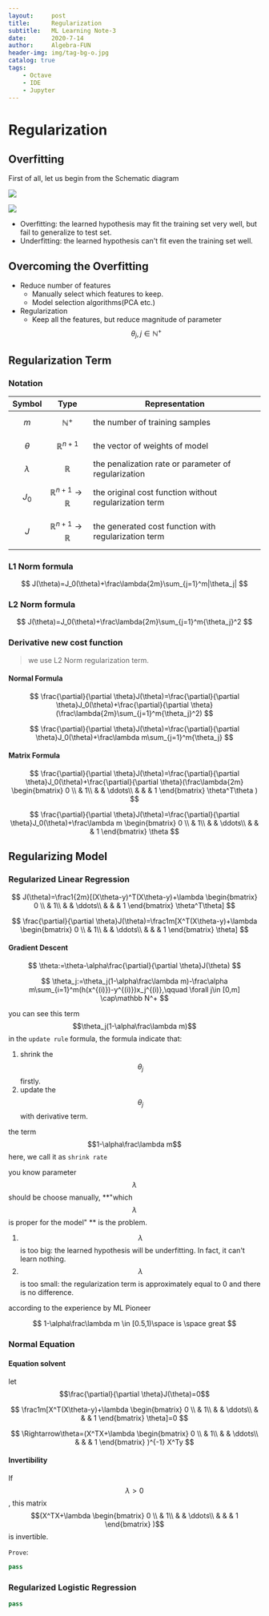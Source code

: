 ```yaml
---
layout:     post
title:      Regularization
subtitle:   ML Learning Note-3
date:       2020-7-14
author:     Algebra-FUN
header-img: img/tag-bg-o.jpg
catalog: true
tags:
    - Octave
    - IDE
    - Jupyter
---
```


# Regularization

## Overfitting

First of all, let us begin from the Schematic diagram

![](https://ss1.bdstatic.com/70cFvXSh_Q1YnxGkpoWK1HF6hhy/it/u=1704436987,3051321526&fm=26&gp=0.jpg)

![](https://ss2.bdstatic.com/70cFvnSh_Q1YnxGkpoWK1HF6hhy/it/u=2984700020,820266540&fm=26&gp=0.jpg)

- Overfitting: the learned hypothesis may fit the training set very well, but fail to generalize to test set.
- Underfitting: the learned hypothesis can't fit even the training set well.

## Overcoming the Overfitting

- Reduce number of  features
  - Manually select which features to keep.
  - Model selection algorithms(PCA etc.)
- Regularization
  - Keep all the features, but reduce magnitude of parameter $$\theta_j,j\in\mathbb{N^+}$$

## Regularization Term

### Notation

| Symbol      | Type                              | Representation                                         |
| ----------- | --------------------------------- | ------------------------------------------------------ |
| $$m$$       | $$\mathbb N^+$$                   | the number of training samples                         |
| $$\theta$$  | $$\mathbb R^{n+1}$$               | the vector of weights of model                         |
| $$\lambda$$ | $$\mathbb R$$                     | the penalization rate or parameter of regularization   |
| $$J_0$$     | $$\mathbb R^{n+1} \to \mathbb R$$ | the original cost function without regularization term |
| $$J$$       | $$\mathbb R^{n+1} \to \mathbb R$$ | the generated cost function with regularization term   |

### L1  Norm formula

$$
J(\theta)=J_0(\theta)+\frac\lambda{2m}\sum_{j=1}^m|\theta_j|
$$

### L2 Norm formula

$$
J(\theta)=J_0(\theta)+\frac\lambda{2m}\sum_{j=1}^m{\theta_j}^2
$$

### Derivative new cost function

> we use L2 Norm regularization term.

#### Normal Formula

$$
\frac{\partial}{\partial \theta}J(\theta)=\frac{\partial}{\partial \theta}J_0(\theta)+\frac{\partial}{\partial \theta}(\frac\lambda{2m}\sum_{j=1}^m{\theta_j}^2)
$$

$$
\frac{\partial}{\partial \theta}J(\theta)=\frac{\partial}{\partial \theta}J_0(\theta)+\frac\lambda m\sum_{j=1}^m{\theta_j}
$$

#### Matrix Formula

$$
\frac{\partial}{\partial \theta}J(\theta)=\frac{\partial}{\partial \theta}J_0(\theta)+\frac{\partial}{\partial \theta}(\frac\lambda{2m}
\begin{bmatrix}
0 \\
& 1\\
& & \ddots\\
& & & 1
\end{bmatrix}
\theta^T\theta
)
$$

$$
\frac{\partial}{\partial \theta}J(\theta)=\frac{\partial}{\partial \theta}J_0(\theta)+\frac\lambda m
\begin{bmatrix}
0 \\
& 1\\
& & \ddots\\
& & & 1
\end{bmatrix}
\theta
$$

## Regularizing Model

### Regularized Linear Regression

$$
J(\theta)=\frac1{2m}[(X\theta-y)^T(X\theta-y)+\lambda
\begin{bmatrix}
0 \\
& 1\\
& & \ddots\\
& & & 1
\end{bmatrix}
\theta^T\theta]
$$

$$
\frac{\partial}{\partial \theta}J(\theta)=\frac1m[X^T(X\theta-y)+\lambda
\begin{bmatrix}
0 \\
& 1\\
& & \ddots\\
& & & 1
\end{bmatrix}
\theta]
$$

#### Gradient Descent

$$
\theta:=\theta-\alpha\frac{\partial}{\partial \theta}J(\theta)
$$

$$
\theta_j:=\theta_j(1-\alpha\frac\lambda m)-\frac\alpha m\sum_{i=1}^m(h(x^{(i)})-y^{(i)})x_j^{(i)},\qquad \forall j\in [0,m] \cap\mathbb N^+
$$

you can see this term $$\theta_j(1-\alpha\frac\lambda m)$$ in the `update rule` formula, the formula indicate that:

1. shrink the $$\theta_j$$ firstly.
2. update the $$\theta_j$$ with derivative term.

the term $$1-\alpha\frac\lambda m$$ here, we call it as `shrink rate`

you know parameter $$\lambda$$ should be choose manually, **"which $$\lambda$$ is proper for the model" ** is the problem.

1. $$\lambda$$ is too big:  the learned hypothesis will be underfitting. In fact, it can't learn nothing.
2. $$\lambda$$ is too small: the regularization term is approximately equal to 0 and there is no difference.

according to the experience by ML Pioneer

$$
1-\alpha\frac\lambda m \in [0.5,1)\space is \space great
$$

### Normal Equation

#### Equation solvent

let $$\frac{\partial}{\partial \theta}J(\theta)=0$$

$$
\frac1m[X^T(X\theta-y)+\lambda
\begin{bmatrix}
0 \\
& 1\\
& & \ddots\\
& & & 1
\end{bmatrix}
\theta]=0
$$

$$
\Rightarrow\theta=(X^TX+\lambda
\begin{bmatrix}
0 \\
& 1\\
& & \ddots\\
& & & 1
\end{bmatrix}
)^{-1}
X^Ty
$$

#### Invertibility

If $$\lambda >0$$, this matrix $$(X^TX+\lambda
\begin{bmatrix}
0 \\
& 1\\
& & \ddots\\
& & & 1
\end{bmatrix}
)$$ is invertible.

`Prove`:

```python
pass
```

### Regularized Logistic Regression

```python
pass
```

